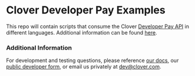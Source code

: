 # Clover Developer Pay Examples

This repo will contain scripts that consume the Clover [Developer Pay API](https://docs.clover.com/build/developer-pay-api/) in different languages. Additional information can be found [here](https://docs.clover.com/faq/how-do-i-use-the-web-api-to-pay-for-an-order/).

### Additional Information

For development and testing questions, please reference [our docs](https://docs.clover.com/), our [public developer form](https://devask.clover.com/), or email us privately at [dev@clover.com](dev@clover.com).
